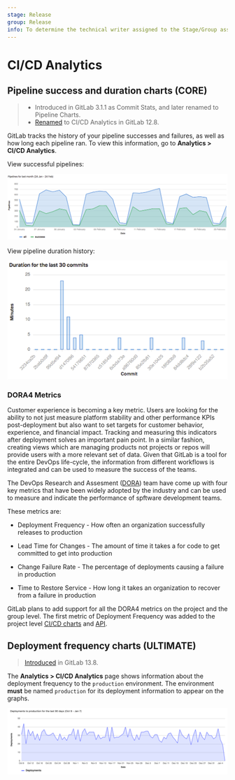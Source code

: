 ```yaml
---
stage: Release
group: Release
info: To determine the technical writer assigned to the Stage/Group associated with this page, see https://about.gitlab.com/handbook/engineering/ux/technical-writing/#assignments
---
```


# CI/CD Analytics

## Pipeline success and duration charts **(CORE)**

> - Introduced in GitLab 3.1.1 as Commit Stats, and later renamed to Pipeline Charts.
> - [Renamed](https://gitlab.com/gitlab-org/gitlab/-/issues/38318) to CI/CD Analytics in GitLab 12.8.

GitLab tracks the history of your pipeline successes and failures, as well as how long each pipeline
ran. To view this information, go to **Analytics > CI/CD Analytics**.

View successful pipelines:

![Successful pipelines](img/pipelines_success_chart.png)

View pipeline duration history:

![Pipeline duration](img/pipelines_duration_chart.png)

### DORA4 Metrics 

Customer experience is becoming a key metric. Users are looking for the ability to not just  measure platform stability and other performance KPIs post-deployment but also want to set targets for customer behavior, experience, and financial impact. Tracking and measuring this indicators after deployment solves an important pain point. In a similar fashion, creating views which are managing products not projects or repos will provide users with a more relevant set of data. Given that GitLab is a tool for the entire DevOps life-cycle, the information from different workflows is integrated and can be used to measure the success of the teams.

The DevOps Research and Assesment ([DORA](https://cloud.google.com/blog/products/devops-sre/the-2019-accelerate-state-of-devops-elite-performance-productivity-and-scaling)) team have come up with four key metrics that have been widely adopted by the industry and can be used to measure and indicate the performance of spftware development teams.

These metrics are:

* Deployment Frequency - How often an organization successfully releases to production

* Lead Time for Changes - The amount of time it takes a for code to get committed to get into production

* Change Failure Rate - The percentage of deployments causing a failure in production

* Time to Restore Service - How long it takes an organization to recover from a failure in production

GitLab plans to add support for all the DORA4 metrics on the project and the group level. The first metric of Deployment Frequency was added to the project level [CI/CD charts](ci_cd_analytics.html#deployment-frequency-charts) and [API]( ../api/project_analytics.md).

## Deployment frequency charts **(ULTIMATE)**

> [Introduced](https://gitlab.com/gitlab-org/gitlab/-/issues/275991) in GitLab 13.8.

The **Analytics > CI/CD Analytics** page shows information about the deployment frequency to the
`production` environment. The environment **must** be named `production` for its deployment
information to appear on the graphs.

![Deployment frequency](img/deployment_frequency_chart_v13_8.png)
